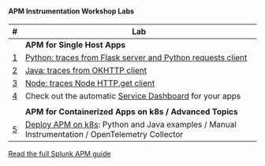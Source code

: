 #### APM Instrumentation Workshop Labs 

| # | Lab |
| - | - |
| | **APM for Single Host Apps** |
| [1](../../python) | [Python: traces from Flask server and Python requests client](../python)|
| [2](../../java) | [Java: traces from OKHTTP client](../java) |
| [3](../../node) | [Node: traces Node HTTP.get client](../node) |
| [4](../../dashboards/servicedashboard.md) | Check out the automatic [Service Dashboard](../dashboards/servicedashboard.md) for your apps |
| |
| | **APM for Containerized Apps on k8s / Advanced Topics** |
| [5](../../k8s) | [Deploy APM on k8s](../k8s): Python and Java examples / Manual Instrumentation / OpenTelemetry Collector |

[Read the full Splunk APM guide](https://docs.splunk.com/Observability/apm/apm.html)